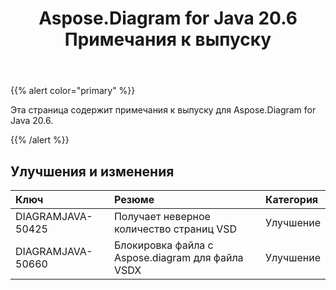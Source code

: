 ﻿---
title: Aspose.Diagram for Java 20.6 Примечания к выпуску
type: docs
weight: 20
url: /ru/java/aspose-diagram-for-java-20-6-release-notes/
---
{{% alert color="primary" %}} 

Эта страница содержит примечания к выпуску для Aspose.Diagram for Java 20.6.

{{% /alert %}} 
## **Улучшения и изменения**

|**Ключ**|**Резюме**|**Категория**|
|:- |:- |:- |
|DIAGRAMJAVA-50425|Получает неверное количество страниц VSD|Улучшение|
|DIAGRAMJAVA-50660|Блокировка файла с Aspose.diagram для файла VSDX|Улучшение|

